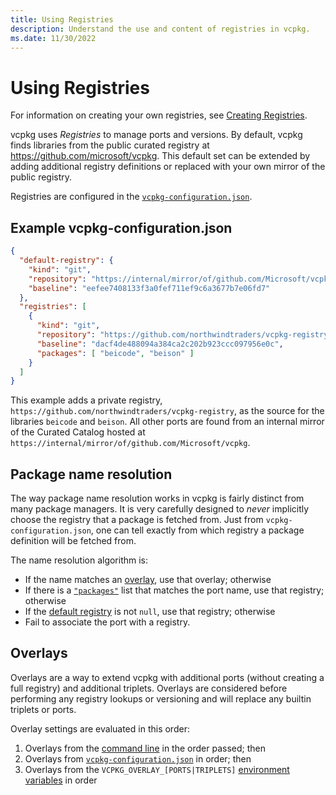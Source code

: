 ```yaml
---
title: Using Registries
description: Understand the use and content of registries in vcpkg.
ms.date: 11/30/2022
---
```

# Using Registries

For information on creating your own registries, see [Creating Registries](../users/registries.md).

vcpkg uses _Registries_ to manage ports and versions. By default, vcpkg finds libraries from the public curated registry at https://github.com/microsoft/vcpkg. This default set can be extended by adding additional registry definitions or replaced with your own mirror of the public registry.

Registries are configured in the [`vcpkg-configuration.json`](../reference/vcpkg-configuration-json.md).

## Example vcpkg-configuration.json

```json
{
  "default-registry": {
    "kind": "git",
    "repository": "https://internal/mirror/of/github.com/Microsoft/vcpkg",
    "baseline": "eefee7408133f3a0fef711ef9c6a3677b7e06fd7"
  },
  "registries": [
    {
      "kind": "git",
      "repository": "https://github.com/northwindtraders/vcpkg-registry",
      "baseline": "dacf4de488094a384ca2c202b923ccc097956e0c",
      "packages": [ "beicode", "beison" ]
    }
  ]
}
```
This example adds a private registry, `https://github.com/northwindtraders/vcpkg-registry`, as the source for the libraries `beicode` and `beison`. All other ports are found from an internal mirror of the Curated Catalog hosted at `https://internal/mirror/of/github.com/Microsoft/vcpkg`.

## Package name resolution

The way package name resolution works in vcpkg is fairly distinct from many
package managers. It is very carefully designed to _never_ implicitly choose
the registry that a package is fetched from. Just from
`vcpkg-configuration.json`, one can tell exactly from which registry a
package definition will be fetched from.

The name resolution algorithm is:

- If the name matches an [overlay](#overlays), use that overlay; otherwise
- If there is a [`"packages"`](../reference/vcpkg-configuration-json.md#registry-packages) list that matches the port name, use that registry; otherwise
- If the [default registry](../reference/vcpkg-configuration-json.md#default-registry) is not `null`, use that registry; otherwise
- Fail to associate the port with a registry.

## <a name="overlays"></a> Overlays

Overlays are a way to extend vcpkg with additional ports (without creating a full registry) and additional triplets. Overlays are considered before performing any registry lookups or versioning and will replace any builtin triplets or ports.

Overlay settings are evaluated in this order:

1. Overlays from the [command line](../commands/common-options.md#overlay-ports) in the order passed; then
2. Overlays from [`vcpkg-configuration.json`](../reference/vcpkg-configuration-json.md#overlay-ports) in order; then
3. Overlays from the `VCPKG_OVERLAY_[PORTS|TRIPLETS]` [environment variables](config-environment.md#vcpkg_overlay_ports) in order


